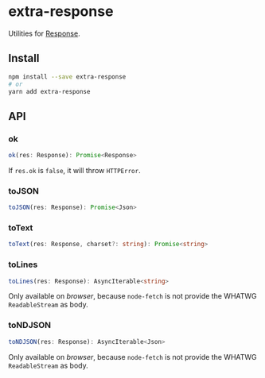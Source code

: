 # extra-response
Utilities for [Response](https://developer.mozilla.org/en-US/docs/Web/API/Response).

## Install
```sh
npm install --save extra-response
# or
yarn add extra-response
```

## API
### ok
```ts
ok(res: Response): Promise<Response>
```

If `res.ok` is `false`, it will throw `HTTPError`.

### toJSON
```ts
toJSON(res: Response): Promise<Json>
```

### toText
```ts
toText(res: Response, charset?: string): Promise<string>
```

### toLines
```ts
toLines(res: Response): AsyncIterable<string>
```

Only available on *browser*, because `node-fetch` is not provide the WHATWG `ReadableStream` as body.

### toNDJSON
```ts
toNDJSON(res: Response): AsyncIterable<Json>
```

Only available on *browser*, because `node-fetch` is not provide the WHATWG `ReadableStream` as body.
